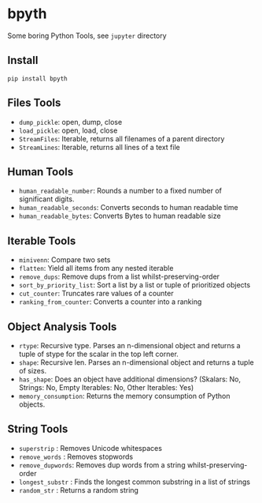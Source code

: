 # bpyth
Some boring Python Tools, see `jupyter` directory

## Install
`pip install bpyth`

## Files Tools
* `dump_pickle`: open, dump, close
* `load_pickle`: open, load, close
* `StreamFiles`: Iterable, returns all filenames of a parent directory
* `StreamLines`: Iterable, returns all lines of a text file

## Human Tools
* `human_readable_number`: Rounds a number to a fixed number of significant digits.
* `human_readable_seconds`: Converts seconds to human readable time
* `human_readable_bytes`:   Converts Bytes to human readable size

## Iterable Tools
* `minivenn`: Compare two sets
* `flatten`: Yield all items from any nested iterable
* `remove_dups`: Remove dups from a list whilst-preserving-order
* `sort_by_priority_list`: Sort a list by a list or tuple of prioritized objects
* `cut_counter`: Truncates rare values of a counter
* `ranking_from_counter`: Converts a counter into a ranking

## Object Analysis Tools
* `rtype`: Recursive type. Parses an n-dimensional object and returns a tuple of stype for the scalar in the top left corner.
* `shape`: Recursive len. Parses an n-dimensional object and returns a tuple of sizes.
* `has_shape`: Does an object have additional dimensions? (Skalars: No, Strings: No, Empty Iterables: No,
    Other Iterables: Yes)
* `memory_consumption`: Returns the memory consumption of Python objects.    
    
## String Tools
* `superstrip`     : Removes Unicode whitespaces
* `remove_words`   : Removes stopwords 
* `remove_dupwords`: Removes dup words from a string whilst-preserving-order
* `longest_substr` : Finds the longest common substring in a list of strings
* `random_str`     : Returns a random string 


```python

```
